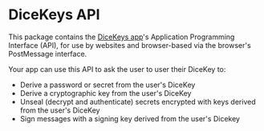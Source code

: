 # DiceKeys API

This package contains the [DiceKeys app](https://dicekeys.app/)'s Application Programming Interface (API),
for use by websites and browser-based via the browser's PostMessage interface.

Your app can use this API to ask the user to user their DiceKey to:

  - Derive a password or secret from the user's DiceKey
  - Derive a cryptographic key from the user's DiceKey
  - Unseal (decrypt and authenticate) secrets encrypted with
    keys derived from the user's DiceKey
  - Sign messages with a signing key derived from the user's
    Dicekey